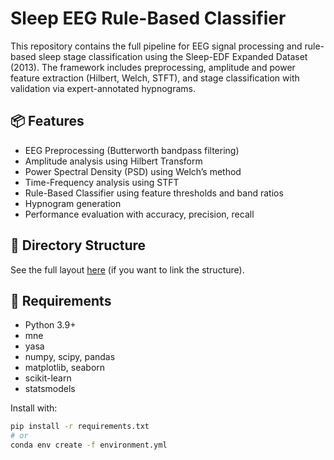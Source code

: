 
# Sleep EEG Rule-Based Classifier

This repository contains the full pipeline for EEG signal processing and rule-based sleep stage classification using the Sleep-EDF Expanded Dataset (2013). The framework includes preprocessing, amplitude and power feature extraction (Hilbert, Welch, STFT), and stage classification with validation via expert-annotated hypnograms.

## 📦 Features

- EEG Preprocessing (Butterworth bandpass filtering)
- Amplitude analysis using Hilbert Transform
- Power Spectral Density (PSD) using Welch’s method
- Time-Frequency analysis using STFT
- Rule-Based Classifier using feature thresholds and band ratios
- Hypnogram generation
- Performance evaluation with accuracy, precision, recall

## 📁 Directory Structure

See the full layout [here](./docs/structure.md) (if you want to link the structure).

## 🧪 Requirements

- Python 3.9+
- mne
- yasa
- numpy, scipy, pandas
- matplotlib, seaborn
- scikit-learn
- statsmodels

Install with:

```bash
pip install -r requirements.txt
# or
conda env create -f environment.yml

